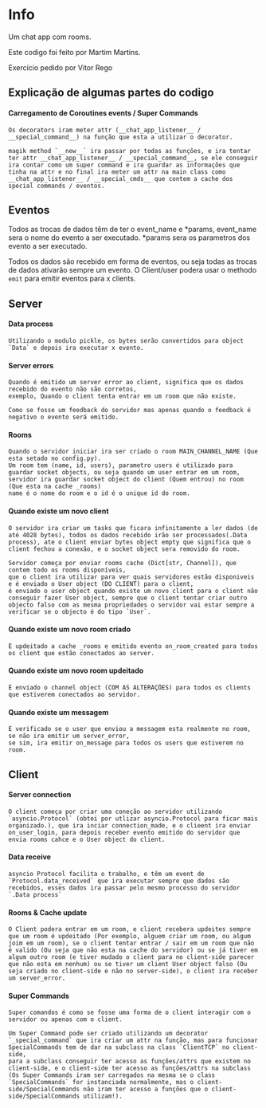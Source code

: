 # Info
Um chat app com rooms.

Este codigo foi feito por Martim Martins.

Exercício pedido por Vitor Rego

## Explicação de algumas partes do codigo

#### Carregamento de Coroutines events / Super Commands
    Os decorators iram meter attr (__chat_app_listener__ / __special_command__) na função que esta a utilizar o decorator.

    magik method `__new__` ira passar por todas as funções, e ira tentar ter attr __chat_app_listener__ / __special_command__, se ele conseguir ira contar como um super command e ira guardar as informações que tinha na attr e no final ira meter um attr na main class como __chat_app_listener__ / __special_cmds__ que contem a cache dos special commands / eventos.

## Eventos

Todos as trocas de dados têm de ter o event_name e *params, 
event_name sera o nome do evento a ser executado.
*params sera os parametros dos evento a ser executado.

Todos os dados são recebido em forma de eventos, ou seja todas as trocas de dados ativarão sempre um evento.
O Client/user podera usar o methodo `emit` para emitir eventos para x clients.

## Server

#### Data process
    Utilizando o modulo pickle, os bytes serão convertidos para object `Data` e depois ira executar x evento.

#### Server errors
    Quando é emitido um server error ao client, significa que os dados recebido do evento não são corretos,
    exemplo, Quando o client tenta entrar em um room que não existe.

    Como se fosse um feedback do servidor mas apenas quando o feedback é negativo o evento será emitido.

#### Rooms
    Quando o servidor iniciar ira ser criado o room MAIN_CHANNEL_NAME (Que esta setado no config.py).
    Um room tem (name, id, users), parametro users é utilizado para guardar socket objects, ou seja quando um user entrar em um room, servidor ira guardar socket object do client (Quem entrou) no room (Que esta na cache _rooms)
    name é o nome do room e o id é o unique id do room.

#### Quando existe um novo client
    O servidor ira criar um tasks que ficara infinitamente a ler dados (de até 4028 bytes), todos os dados recebido irão ser processados(.Data process), ate o client enviar bytes object empty que significa que o client fechou a conexão, e o socket object sera removido do room.

    Servidor começa por enviar rooms cache (Dict[str, Channel]), que contem todo os rooms disponíveis,
    que o client ira utilizar para ver quais servidores estão disponiveis e é enviado o User object (DO CLIENT) para o client,
    é enviado o user object quando existe um novo client para o client não conseguir fazer User object, sempre que o client tentar criar outro objecto falso com as mesma propriedades o servidor vai estar sempre a verificar se o objecto é do tipo `User`.

#### Quando existe um novo room criado
    É updeitado a cache _rooms e emitido evento on_room_created para todos os client que estão conectados ao server.

#### Quando existe um novo room updeitado
    É enviado o channel object (COM AS ALTERAÇÕES) para todos os clients que estiverem conectados ao servidor.

#### Quando existe um messagem
    É verificado se o user que enviou a messagem esta realmente no room, se não ira emitir um server_error,
    se sim, ira emitir on_message para todos os users que estiverem no room.

## Client

#### Server connection
    O client começa por criar uma coneção ao servidor utilizando `asyncio.Protocol` (obtei por utlizar asyncio.Protocol para ficar mais organizado.), que ira inciar connection_made, e o clieent ira enviar on_user_login, para depois receber evento emitido do servidor que envia rooms cahce e o User object do client.

#### Data receive
    asyncio Protocol facilita o trabalho, e têm um event de `Protocol.data_received` que ira executar sempre que dados são recebidos, esses dados ira passar pelo mesmo processo do servidor `.Data process`

#### Rooms & Cache update
    O Client podera entrar em um room, e client recebera updeites sempre que um room é updeitado (Por exemplo, alguem criar um room, ou algum joim em um room), se o client tentar entrar / sair em um room que não é valido (Ou seja que não esta na cache do servidor) ou se já tiver em algum outro room (e tiver mudado o client para no client-side parecer que não esta em nenhum) ou se tiver um client User object falso (Ou seja criado no client-side e não no server-side), o client ira receber um server_error.
    
#### Super Commands
    Super comandos é como se fosse uma forma de o client interagir com o servidor ou apenas com o client.

    Um Super Command pode ser criado utilizando um decorator `_special_command` que ira criar um attr na função, mas para funcionar SpecialCommands tem de dar na subclass na class `ClientTCP` no client-side,
    para a subclass conseguir ter acesso as funções/attrs que existem no client-side, e o client-side ter acesso as funções/attrs na subclass (Os Super Commands iram ser carregados na mesma se o class `SpecialCommands` for instanciada normalmente, mas o client-side/SpecialCommands não iram ter acesso a funções que o client-side/SpecialCommands utilizam!).